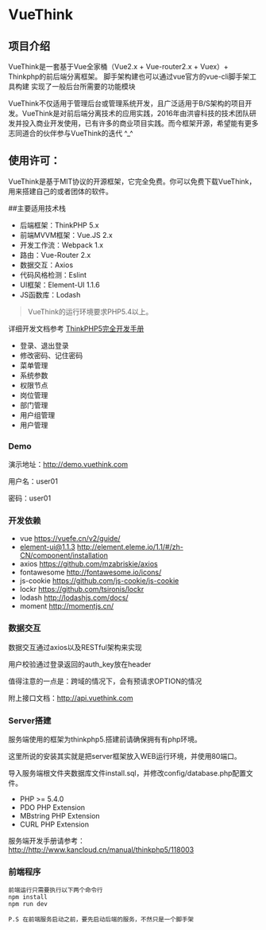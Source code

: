 VueThink
===============

## 项目介绍
VueThink是一套基于Vue全家桶（Vue2.x + Vue-router2.x + Vuex）+ Thinkphp的前后端分离框架。
脚手架构建也可以通过vue官方的vue-cli脚手架工具构建
实现了一般后台所需要的功能模块

VueThink不仅适用于管理后台或管理系统开发，且广泛适用于B/S架构的项目开发。VueThink是对前后端分离技术的应用实践，2016年由洪睿科技的技术团队研发并投入商业开发使用，已有许多的商业项目实践。而今框架开源，希望能有更多志同道合的伙伴参与VueThink的迭代 ^_^

## 使用许可：
VueThink是基于MIT协议的开源框架，它完全免费。你可以免费下载VueThink，用来搭建自己的或者团体的软件。

##主要适用技术栈
* 后端框架：ThinkPHP 5.x
* 前端MVVM框架：Vue.JS 2.x
* 开发工作流：Webpack 1.x
* 路由：Vue-Router 2.x
* 数据交互：Axios
* 代码风格检测：Eslint
* UI框架：Element-UI 1.1.6
* JS函数库：Lodash

> VueThink的运行环境要求PHP5.4以上。

详细开发文档参考 [ThinkPHP5完全开发手册](http://www.kancloud.cn/manual/thinkphp5)


* 登录、退出登录
* 修改密码、记住密码
* 菜单管理
* 系统参数
* 权限节点
* 岗位管理
* 部门管理
* 用户组管理
* 用户管理

### Demo
演示地址：<http://demo.vuethink.com>

用户名：user01

密码：user01

### 开发依赖
* vue <https://vuefe.cn/v2/guide/>
* element-ui@1.1.3  <http://element.eleme.io/1.1/#/zh-CN/component/installation>
* axios  <https://github.com/mzabriskie/axios>
* fontawesome <http://fontawesome.io/icons/>
* js-cookie  <https://github.com/js-cookie/js-cookie>
* lockr  <https://github.com/tsironis/lockr>
* lodash  <http://lodashjs.com/docs/>
* moment  <http://momentjs.cn/>


### 数据交互
数据交互通过axios以及RESTful架构来实现

用户校验通过登录返回的auth_key放在header

值得注意的一点是：跨域的情况下，会有预请求OPTION的情况

附上接口文档：<http://api.vuethink.com>

### Server搭建
服务端使用的框架为thinkphp5.搭建前请确保拥有有php环境。

这里所说的安装其实就是把server框架放入WEB运行环境，并使用80端口。

导入服务端根文件夹数据库文件install.sql，并修改config/database.php配置文件。

* PHP >= 5.4.0
* PDO PHP Extension
* MBstring PHP Extension
* CURL PHP Extension

服务端开发手册请参考：<http://http://www.kancloud.cn/manual/thinkphp5/118003>


### 前端程序
```
前端运行只需要执行以下两个命令行
npm install
npm run dev

P.S 在前端服务启动之前，要先启动后端的服务，不然只是一个脚手架
```

